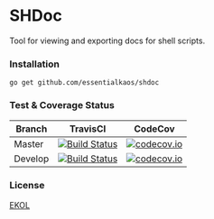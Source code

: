 # SHDoc

Tool for viewing and exporting docs for shell scripts.

### Installation

````
go get github.com/essentialkaos/shdoc
````

### Test & Coverage Status

| Branch | TravisCI | CodeCov |
|--------|----------|---------|
| Master | [![Build Status](https://travis-ci.org/essentialkaos/shdoc.svg?branch=master)](https://travis-ci.org/essentialkaos/shdoc) | [![codecov.io](https://codecov.io/github/essentialkaos/shdoc/coverage.svg?branch=master)](https://codecov.io/github/essentialkaos/shdoc?branch=master) |
| Develop | [![Build Status](https://travis-ci.org/essentialkaos/shdoc.svg?branch=develop)](https://travis-ci.org/essentialkaos/shdoc) | [![codecov.io](https://codecov.io/github/essentialkaos/shdoc/coverage.svg?branch=develop)](https://codecov.io/github/essentialkaos/shdoc?branch=develop) |

### License

[EKOL](https://essentialkaos.com/ekol)
